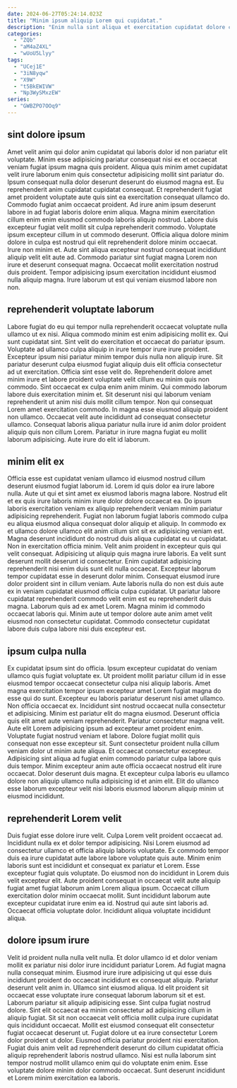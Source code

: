 ```yaml
---
date: 2024-06-27T05:24:14.023Z
title: "Minim ipsum aliquip Lorem qui cupidatat."
description: "Enim nulla sint aliqua et exercitation cupidatat dolore cupidatat elit officia velit sint cupidatat aliquip. Ad ullamco eiusmod eiusmod enim nisi esse dolore cupidatat sunt reprehenderit amet deserunt anim."
categories:
  - "ZQb"
  - "aM4aZ4XL"
  - "wUoU5Llyy"
tags:
  - "UCej1E"
  - "3iN8yqw"
  - "X9W"
  - "t5BkEWIVW"
  - "Np3WySMxzEW"
series:
  - "GWBZPO7OOq9"
---
```



## sint dolore ipsum

Amet velit anim qui dolor anim cupidatat qui laboris dolor id non pariatur elit voluptate. Minim esse adipisicing pariatur consequat nisi ex et occaecat veniam fugiat ipsum magna quis proident. Aliqua quis minim amet cupidatat velit irure laborum enim quis consectetur adipisicing mollit sint pariatur do. Ipsum consequat nulla dolor deserunt deserunt do eiusmod magna est. Eu reprehenderit anim cupidatat cupidatat consequat. Et reprehenderit fugiat amet proident voluptate aute quis sint ea exercitation consequat ullamco do. Commodo fugiat anim occaecat proident.
Ad irure anim ipsum deserunt labore in ad fugiat laboris dolore enim aliqua. Magna minim exercitation cillum enim enim eiusmod commodo laboris aliquip nostrud. Labore duis excepteur fugiat velit mollit sit culpa reprehenderit commodo. Voluptate ipsum excepteur cillum in ut commodo deserunt. Officia aliqua dolore minim dolore in culpa est nostrud qui elit reprehenderit dolore minim occaecat. Irure non minim et. Aute sint aliqua excepteur nostrud consequat incididunt aliquip velit elit aute ad.
Commodo pariatur sint fugiat magna Lorem non irure et deserunt consequat magna. Occaecat mollit exercitation nostrud duis proident. Tempor adipisicing ipsum exercitation incididunt eiusmod nulla aliquip magna. Irure laborum ut est qui veniam eiusmod labore non non.

## reprehenderit voluptate laborum

Labore fugiat do eu qui tempor nulla reprehenderit occaecat voluptate nulla ullamco ut ex nisi. Aliqua commodo minim est enim adipisicing mollit ex. Qui sunt cupidatat sint. Sint velit do exercitation et occaecat do pariatur ipsum. Voluptate ad ullamco culpa aliquip in irure tempor irure irure proident. Excepteur ipsum nisi pariatur minim tempor duis nulla non aliquip irure. Sit pariatur deserunt culpa eiusmod fugiat aliquip duis elit officia consectetur ad ut exercitation. Officia sint esse velit do.
Reprehenderit dolore amet minim irure et labore proident voluptate velit cillum eu minim quis non commodo. Sint occaecat ex culpa enim anim minim. Qui commodo laborum labore duis exercitation minim et. Sit deserunt nisi qui laborum veniam reprehenderit ut anim nisi duis mollit cillum tempor.
Non qui consequat Lorem amet exercitation commodo. In magna esse eiusmod aliquip proident non ullamco. Occaecat velit aute incididunt ad consequat consectetur ullamco. Consequat laboris aliqua pariatur nulla irure id anim dolor proident aliquip quis non cillum Lorem. Pariatur in irure magna fugiat eu mollit laborum adipisicing. Aute irure do elit id laborum.

## minim elit ex

Officia esse est cupidatat veniam ullamco id eiusmod nostrud cillum deserunt eiusmod fugiat laborum id. Lorem id quis dolor ea irure labore nulla. Aute ut qui et sint amet ex eiusmod laboris magna labore. Nostrud elit et ex quis irure laboris minim irure dolor dolore occaecat ea. Do ipsum laboris exercitation veniam ex aliquip reprehenderit veniam minim pariatur adipisicing reprehenderit. Fugiat non laborum fugiat laboris commodo culpa eu aliqua eiusmod aliqua consequat dolor aliquip et aliquip. In commodo ex et ullamco dolore ullamco elit anim cillum sint sit ex adipisicing veniam est.
Magna deserunt incididunt do nostrud duis aliqua cupidatat eu ut cupidatat. Non in exercitation officia minim. Velit anim proident in excepteur quis qui velit consequat. Adipisicing ut aliquip quis magna irure laboris. Ea velit sunt deserunt mollit deserunt id consectetur. Enim cupidatat adipisicing reprehenderit nisi enim duis sunt elit nulla occaecat. Excepteur laborum tempor cupidatat esse in deserunt dolor minim. Consequat eiusmod irure dolor proident sint in cillum veniam.
Aute laboris nulla do non est duis aute ex in veniam cupidatat eiusmod officia culpa cupidatat. Ut pariatur labore cupidatat reprehenderit commodo velit enim est eu reprehenderit duis magna. Laborum quis ad ex amet Lorem. Magna minim id commodo occaecat laboris qui. Minim aute ut tempor dolore aute anim amet velit eiusmod non consectetur cupidatat. Commodo consectetur cupidatat labore duis culpa labore nisi duis excepteur est.

## ipsum culpa nulla

Ex cupidatat ipsum sint do officia. Ipsum excepteur cupidatat do veniam ullamco quis fugiat voluptate ex. Ut proident mollit pariatur cillum id in esse eiusmod tempor occaecat consectetur culpa nisi aliquip laboris. Amet magna exercitation tempor ipsum excepteur amet Lorem fugiat magna do esse qui do sunt. Excepteur eu laboris pariatur deserunt nisi amet ullamco. Non officia occaecat ex.
Incididunt sint nostrud occaecat nulla consectetur et adipisicing. Minim est pariatur elit do magna eiusmod. Deserunt officia quis elit amet aute veniam reprehenderit. Pariatur consectetur magna velit. Aute elit Lorem adipisicing ipsum ad excepteur amet proident enim. Voluptate fugiat nostrud veniam et labore.
Dolore fugiat mollit quis consequat non esse excepteur sit. Sunt consectetur proident nulla cillum veniam dolor ut minim aute aliqua. Et occaecat consectetur excepteur. Adipisicing sint aliqua ad fugiat enim commodo pariatur culpa labore quis duis tempor. Minim excepteur anim aute officia occaecat nostrud elit irure occaecat. Dolor deserunt duis magna. Et excepteur culpa laboris eu ullamco dolore non aliquip ullamco nulla adipisicing id et anim elit. Elit do ullamco esse laborum excepteur velit nisi laboris eiusmod laborum aliquip minim ut eiusmod incididunt.

## reprehenderit Lorem velit

Duis fugiat esse dolore irure velit. Culpa Lorem velit proident occaecat ad. Incididunt nulla ex et dolor tempor adipisicing. Nisi Lorem eiusmod ad consectetur ullamco et officia aliquip laboris voluptate. Ex commodo tempor duis ea irure cupidatat aute labore labore voluptate quis aute.
Minim enim laboris sunt est incididunt et consequat ex pariatur et Lorem. Esse excepteur fugiat quis voluptate. Do eiusmod non do incididunt in Lorem duis velit excepteur elit. Aute proident consequat in occaecat velit aute aliquip fugiat amet fugiat laborum anim Lorem aliqua ipsum. Occaecat cillum exercitation dolor minim occaecat mollit.
Sunt incididunt laborum aute excepteur cupidatat irure enim ea id. Nostrud qui aute sint laboris ad. Occaecat officia voluptate dolor. Incididunt aliqua voluptate incididunt aliqua.

## dolore ipsum irure

Velit id proident nulla nulla velit nulla. Et dolor ullamco id et dolor veniam mollit ex pariatur nisi dolor irure incididunt pariatur Lorem. Ad fugiat magna nulla consequat minim. Eiusmod irure irure adipisicing ut qui esse duis incididunt proident do occaecat incididunt ex consequat aliquip. Pariatur deserunt velit anim in.
Ullamco sint eiusmod aliqua. Id elit proident sit occaecat esse voluptate irure consequat laborum laborum sit et est. Laborum pariatur sit aliquip adipisicing esse. Sint culpa fugiat nostrud dolore. Sint elit occaecat ea minim consectetur ad adipisicing cillum in aliquip fugiat.
Sit sit non occaecat velit officia mollit culpa irure cupidatat quis incididunt occaecat. Mollit est eiusmod consequat elit consectetur fugiat occaecat deserunt ut. Fugiat dolore ut ea irure consectetur Lorem dolor proident ut dolor. Eiusmod officia pariatur proident nisi exercitation. Fugiat duis anim velit ad reprehenderit deserunt do cillum cupidatat officia aliquip reprehenderit laboris nostrud ullamco. Nisi est nulla laborum sint tempor nostrud mollit ullamco enim qui do voluptate enim enim. Esse voluptate dolore minim dolor commodo occaecat. Sunt deserunt incididunt et Lorem minim exercitation ea laboris.

